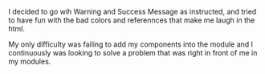 I decided to go wih Warning and Success Message as instructed, and tried to have fun with the bad colors and referennces that make me laugh in the html.

My only difficulty was failing to add my components into the module and I continuously was looking to solve a problem that was right in front of me in my modules.